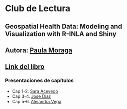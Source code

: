# Club de Lectura
## Geospatial Health Data: Modeling and Visualization with R-INLA and Shiny
## Autora: [Paula Moraga](https://www.paulamoraga.com/)
## [Link del libro](https://www.paulamoraga.com/book-geospatial/)

### Presentaciones de capítulos

* Cap 1-2. [Sara Acevedo](https://saryace.github.io/geospatial_inla/#/title-slide)
* Cap 3-4. [Jose Díaz](https://github.com/Saryace/geospatial_inla/blob/main/cap3-4.pdf)
* Cap 5-6. [Alejandra Vega](https://github.com/Saryace/geospatial_inla/blob/main/cap5-6.pdf)